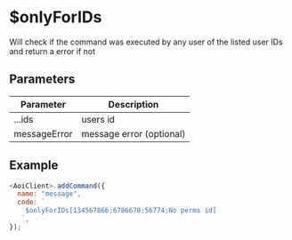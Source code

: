 # $onlyForIDs

Will check if the command was executed by any user of the listed user IDs and return a error if not

## Parameters

| Parameter    | Description              |
| ------------ | ------------------------ |
| ...ids       | users id                 |
| messageError | message error (optional) |

## Example

```js
<AoiClient>.addCommand({
  name: "message",
  code: `
    $onlyForIDs[134567866;6786678;56774;No perms id]
   `,
});
```
